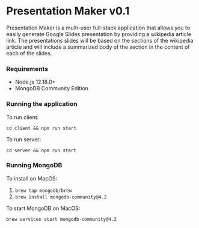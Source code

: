 # Presentation Maker v0.1

Presentation Maker is a multi-user full-stack application that allows you to easily generate Google Slides presentation by providing a wikipedia article link. The presentations slides will be based on the sections of the wikipedia article and will include a summarized body of the section in the content of each of the slides.

### Requirements
- Node.js 12.18.0+
- MongoDB Community Edition


### Running the application

To run client:

`cd client && npm run start`

To run server:

`cd server && npm run start`

### Running MongoDB

To install on MacOS:

1. `brew tap mongodb/brew`
2. `brew install mongodb-community@4.2`

To start MongoDB on MacOS: 

`brew services start mongodb-community@4.2`